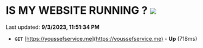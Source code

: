 # IS MY WEBSITE RUNNING ? [![](https://img.shields.io/static/v1?label=Sponsor&message=%E2%9D%A4&logo=GitHub&color=%23fe8e86)](https://github.com/sponsors/<username>)

Last updated: **9/3/2023, 11:51:34 PM**

- `GET` [https://youssefservice.me](https://youssefservice.me) - **Up** (718ms)
